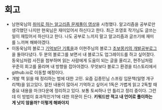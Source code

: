 # 회고 
- 남현욱님의 [취미로 하는 알고리즘 문제풀이 영상](https://www.youtube.com/watch?v=1TVYmKPlNdc&amp=&t=474s)을 시청했다. 알고리즘을 공부로만 생각했던 나지만 현욱님은 재미있어서 하신다고 한다. 최근 조영호 작가님도 글쓰는 일이 재밌어서 하신다고 한다. 나도 공부로 느끼지 말고 알고리즘과 글쓰기에 재미를 느끼며 해봐야겠다.   
- 이동욱님의 블로그 [기억보단 기록을](https://jojoldu.tistory.com/)과 이현주님의 블로그 [초보몽키의 개발공부로그](https://wayhome25.github.io/til/2017/08/14/TIL-for-6-months/)을 돌아다녔다. 두 분의 블로그를 보면서 내 블로그도 업그레이드를 하고 싶어졌다. 동욱님처럼 사진을 첨부하며 읽는 사람에게 도움이 되는 글을 올리고, 현주님처럼 꾸준히 회고를 올리며 내 방향을 잡아야겠다. 무엇보다 블로그 환경을 티스토리에서 github.io로 이동할 예정이다.     
- 개발 책 읽을 때 정리하는 법에 대한 고민. 요즘 김종민님 스프링 입문책(일명 개구리책)을 읽고있다. 알찬 내용이 많아서 기억하고 싶어서 1독은 가볍게 읽고 2독할 때 중요 내용을 마크다운에 정리하고 있다. 보통 토씨하나 안 틀리고 정리 중이다. 그런데 이 방법이 효과적인가?에 대한 의문이 든다. **키워드만 적고 내 언어로 풀이하는 게 낫지 않을까? 이렇게 해봐야지** 
